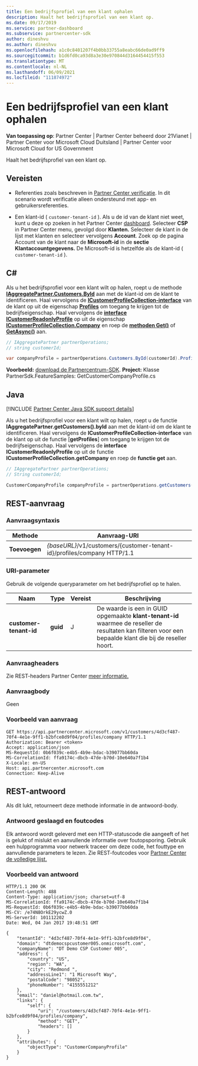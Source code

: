 ```yaml
---
title: Een bedrijfsprofiel van een klant ophalen
description: Haalt het bedrijfsprofiel van een klant op.
ms.date: 09/17/2019
ms.service: partner-dashboard
ms.subservice: partnercenter-sdk
author: dineshvu
ms.author: dineshvu
ms.openlocfilehash: a1c0c8401207f4b0bb33755a8eabc66de0ad9ff9
ms.sourcegitcommit: b1d6fd0ca93d8a3e30e970844d3164454415f553
ms.translationtype: MT
ms.contentlocale: nl-NL
ms.lasthandoff: 06/09/2021
ms.locfileid: "111874972"
---
```

# <a name="get-a-customers-company-profile"></a>Een bedrijfsprofiel van een klant ophalen

**Van toepassing op**: Partner Center | Partner Center beheerd door 21Vianet | Partner Center voor Microsoft Cloud Duitsland | Partner Center voor Microsoft Cloud for US Government

Haalt het bedrijfsprofiel van een klant op.

## <a name="prerequisites"></a>Vereisten

- Referenties zoals beschreven in [Partner Center verificatie](partner-center-authentication.md). In dit scenario wordt verificatie alleen ondersteund met app- en gebruikersreferenties.

- Een klant-id ( `customer-tenant-id` ). Als u de id van de klant niet weet, kunt u deze op zoeken in het Partner Center [dashboard](https://partner.microsoft.com/dashboard). Selecteer **CSP** in Partner Center menu, gevolgd door **Klanten.** Selecteer de klant in de lijst met klanten en selecteer vervolgens **Account**. Zoek op de pagina Account van de klant naar de **Microsoft-id** in de **sectie Klantaccountgegevens.** De Microsoft-id is hetzelfde als de klant-id ( `customer-tenant-id` ).

## <a name="c"></a>C\#

Als u het bedrijfsprofiel voor een klant wilt op halen, roept u de methode [**IAggregatePartner.Customers.ById**](/dotnet/api/microsoft.store.partnercenter.customers.icustomercollection.byid) aan met de klant-id om de klant te identificeren. Haal vervolgens de [**ICustomerProfileCollection-interface**](/dotnet/api/microsoft.store.partnercenter.customers.profiles.icustomerprofilecollection) van de klant op uit de eigenschap [**Profiles**](/dotnet/api/microsoft.store.partnercenter.customers.icustomer.profiles) om toegang te krijgen tot de bedrijfseigenschap. Haal vervolgens de [**interface ICustomerReadonlyProfile**](/dotnet/api/microsoft.store.partnercenter.customers.profiles.icustomerreadonlyprofile-1) op uit de eigenschap [**ICustomerProfileCollection.Company**](/dotnet/api/microsoft.store.partnercenter.customers.profiles.icustomerprofilecollection.company) en roep de [**methoden Get()**](/dotnet/api/microsoft.store.partnercenter.customers.profiles.icustomerreadonlyprofile-1.get) of [**GetAsync()**](/dotnet/api/microsoft.store.partnercenter.customers.profiles.icustomerreadonlyprofile-1.getasync) aan.

``` csharp
// IAggregatePartner partnerOperations;
// string customerId;

var companyProfile = partnerOperations.Customers.ById(customerId).Profiles.Company.Get();
```

**Voorbeeld:** [download de Partnercentrum-SDK](https://go.microsoft.com/fwlink/p/?LinkId=746681). **Project:** Klasse PartnerSdk.FeatureSamples: GetCustomerCompanyProfile.cs 

## <a name="java"></a>Java

[!INCLUDE [Partner Center Java SDK support details](../includes/java-sdk-support.md)]

Als u het bedrijfsprofiel voor een klant wilt op halen, roept u de functie **IAggregatePartner.getCustomers().byId** aan met de klant-id om de klant te identificeren. Haal vervolgens de **ICustomerProfileCollection-interface** van de klant op uit de functie [**getProfiles**] om toegang te krijgen tot de bedrijfseigenschap. Haal vervolgens de **interface ICustomerReadonlyProfile** op uit de functie **ICustomerProfileCollection.getCompany** en roep de **functie get** aan.

```java
// IAggregatePartner partnerOperations;
// String customerId;

CustomerCompanyProfile companyProfile = partnerOperations.getCustomers().byId(customerId).getProfiles().getCompany().get();
```

## <a name="rest-request"></a>REST-aanvraag

### <a name="request-syntax"></a>Aanvraagsyntaxis

| Methode  | Aanvraag-URI                                                             |
|---------|-------------------------------------------------------------------------|
| **Toevoegen** | *{baseURL}*/v1/customers/{customer-tenant-id}/profiles/company HTTP/1.1 |

### <a name="uri-parameter"></a>URI-parameter

Gebruik de volgende queryparameter om het bedrijfsprofiel op te halen.

| Naam                   | Type     | Vereist | Beschrijving                                                                                                                                            |
|------------------------|----------|----------|--------------------------------------------------------------------------------------------------------------------------------------------------------|
| **customer-tenant-id** | **guid** | J        | De waarde is een in GUID opgemaakte **klant-tenant-id** waarmee de reseller de resultaten kan filteren voor een bepaalde klant die bij de reseller hoort. |

### <a name="request-headers"></a>Aanvraagheaders

Zie REST-headers Partner Center [meer informatie.](headers.md)

### <a name="request-body"></a>Aanvraagbody

Geen

### <a name="request-example"></a>Voorbeeld van aanvraag

```http
GET https://api.partnercenter.microsoft.com/v1/customers/4d3cf487-70f4-4e1e-9ff1-b2bfce8d9f04/profiles/company HTTP/1.1
Authorization: Bearer <token>
Accept: application/json
MS-RequestId: 0b6f039c-e4b5-4b9e-bdac-b39077bb60da
MS-CorrelationId: ffa9174c-dbcb-47de-b70d-10e640a7f1b4
X-Locale: en-US
Host: api.partnercenter.microsoft.com
Connection: Keep-Alive
```

## <a name="rest-response"></a>REST-antwoord

Als dit lukt, retourneert deze methode informatie in de antwoord-body.

### <a name="response-success-and-error-codes"></a>Antwoord geslaagd en foutcodes

Elk antwoord wordt geleverd met een HTTP-statuscode die aangeeft of het is gelukt of mislukt en aanvullende informatie over foutopsporing. Gebruik een hulpprogramma voor netwerk traceer om deze code, het fouttype en aanvullende parameters te lezen. Zie REST-foutcodes voor [Partner Center de volledige lijst.](error-codes.md)

### <a name="response-example"></a>Voorbeeld van antwoord

```http
HTTP/1.1 200 OK
Content-Length: 488
Content-Type: application/json; charset=utf-8
MS-CorrelationId: ffa9174c-dbcb-47de-b70d-10e640a7f1b4
MS-RequestId: 0b6f039c-e4b5-4b9e-bdac-b39077bb60da
MS-CV: /e74N8OrkE29ycwZ.0
MS-ServerId: 101112202
Date: Wed, 04 Jan 2017 19:48:51 GMT

{
    "tenantId": "4d3cf487-70f4-4e1e-9ff1-b2bfce8d9f04",
    "domain": "dtdemocspcustomer005.onmicrosoft.com",
    "companyName": "DT Demo CSP Customer 005",
    "address": {
        "country": "US",
        "region": "WA",
        "city": "Redmond ",
        "addressLine1": "1 Microsoft Way",
        "postalCode": "98052",
        "phoneNumber": "4155551212"
    },
    "email": "daniel@hotmail.com.tw",
    "links": {
        "self": {
            "uri": "/customers/4d3cf487-70f4-4e1e-9ff1-b2bfce8d9f04/profiles/company",
            "method": "GET",
            "headers": []
        }
    },
    "attributes": {
        "objectType": "CustomerCompanyProfile"
    }
}
```
